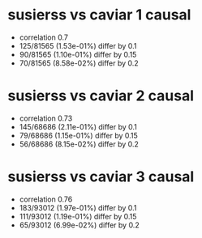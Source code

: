 # susierss vs caviar  1 causal

- correlation 0.7
- 125/81565 (1.53e-01%) differ by 0.1
- 90/81565 (1.10e-01%) differ by 0.15
- 70/81565 (8.58e-02%) differ by 0.2


# susierss vs caviar  2 causal

- correlation 0.73
- 145/68686 (2.11e-01%) differ by 0.1
- 79/68686 (1.15e-01%) differ by 0.15
- 56/68686 (8.15e-02%) differ by 0.2


# susierss vs caviar  3 causal

- correlation 0.76
- 183/93012 (1.97e-01%) differ by 0.1
- 111/93012 (1.19e-01%) differ by 0.15
- 65/93012 (6.99e-02%) differ by 0.2


